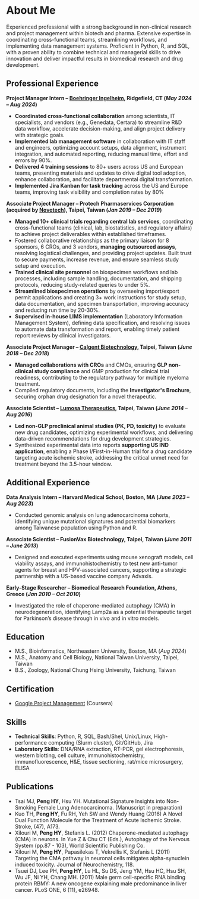 # About Me

Experienced professional with a strong background in non-clinical research and project management within biotech and pharma. Extensive expertise in coordinating cross-functional teams, streamlining workflows, and implementing data management systems. Proficient in Python, R, and SQL, with a proven ability to combine technical and managerial skills to drive innovation and deliver impactful results in biomedical research and drug development.

## Professional Experience 
**Project Manager Intern – [Boehringer Ingelheim](https://www.boehringer-ingelheim.com/), Ridgefield, CT (_May 2024 – Aug 2024_)**
- **Coordinated cross-functional collaboration** among scientists, IT specialists, and vendors (e.g., Genedata, Certara) to streamline R&D data workflow, accelerate decision-making, and align project delivery with strategic goals.
- **Implemented lab management software** in collaboration with IT staff and engineers, optimizing account setups, data alignment, instrument integration, and automated reporting, reducing manual time, effort and errors by 90%.
- **Delivered 4 training sessions** to 80+ users across US and European teams, presenting materials and updates to drive digital tool adoption, enhance collaboration, and facilitate departmental digital transformation.
- **Implemented Jira Kanban for task tracking** across the US and Europe teams, improving task visibility and completion rates by 80%



**Associate Project Manager – Protech Pharmaservices Corporation (acquired by [Novotech](https://novotech-cro.com/contact?utm_source=Google&utm_medium=Search&utm_campaign=SN_Brand_US&utm_id=20968953014&gad_source=1&gbraid=0AAAAAqxLUiW7xn1gsbUdccQZmyOjiZxeG&gclid=Cj0KCQiA7NO7BhDsARIsADg_hIYkttxnKKJZKhrSbBtmLxXCRZLi9x85UNpQXpFXVB_tE2TrpSZlsKcaAipFEALw_wcB)), Taipei, Taiwan (_Jan 2019 – Dec 2019_)**
- **Managed 10+  clinical trials regarding central lab services**, coordinating cross-functional teams (clinical, lab, biostatistics, and regulatory affairs) to achieve project deliverables within established timeframes.
- Fostered collaborative relationships as the primary liaison for 8 sponsors, 6 CROs, and 3 vendors, **managing outsourced assays**, resolving logistical challenges, and providing project updates. Built trust to secure payments, increase revenue, and ensure seamless study setup and execution.
- **Trained clinical site personnel** on biospecimen workflows and lab processes, including sample handling, documentation, and shipping protocols, reducing study-related queries to under 5%.
- **Streamlined biospecimen operations** by overseeing import/export permit applications and creating 3+ work instructions for study setup, data documentation, and specimen transportation, improving accuracy and reducing run time by 20-30%.
- **Supervised in-house LIMS implementation** (Laboratory Information Management System), defining data specification, and resolving issues to automate data transformation and report, enabling timely patient report reviews by clinical investigators.

**Associate Project Manager – [Calgent Biotechnology](https://www.calgent.com/), Taipei, Taiwan (_June 2018 – Dec 2018_)**
- **Managed collaborations with CROs** and CMOs, ensuring **GLP non-clinical study compliance** and GMP production for clinical trial readiness, contributing to the regulatory pathway for multiple myeloma treatment.
- Compiled regulatory documents, including the **Investigator's Brochure**, securing orphan drug designation for a novel therapeutic.

**Associate Scientist – [Lumosa Therapeutics](https://www.lumosa.com.tw/), Taipei, Taiwan (_June 2014 – Aug 2016_)**
- **Led non-GLP preclinical animal studies (PK, PD, toxicity)** to evaluate new drug candidates, optimizing experimental workflows, and delivering data-driven recommendations for drug development strategies.
- Synthesized experimental data into reports **supporting US IND application**, enabling a Phase I/First-in-Human trial for a drug candidate targeting acute ischemic stroke, addressing the critical unmet need for treatment beyond the 3.5-hour window.

## Additional Experience 
**Data Analysis Intern – Harvard Medical School, Boston, MA    	    				      (_June 2023 – Aug 2023_)**
- Conducted genomic analysis on lung adenocarcinoma cohorts, identifying unique mutational signatures and potential biomarkers among Taiwanese population using Python and R.

**Associate Scientist – FusionVax Biotechnology, Taipei, Taiwan				 	      (_June 2011 – June 2013_)**
- Designed and executed experiments using mouse xenograft models, cell viability assays, and immunohistochemistry to test new anti-tumor agents for breast and HPV-associated cancers, supporting a strategic partnership with a US-based vaccine company Advaxis.

**Early-Stage Researcher – Biomedical Research Foundation, Athens, Greece	 	                	          (_Jan 2010 – Oct 2010_)**
- Investigated the role of chaperone-mediated autophagy (CMA) in neurodegeneration, identifying Lamp2a as a potential therapeutic target for Parkinson’s disease through in vivo and in vitro models.

## Education
- M.S., Bioinformatics, Northeastern University, Boston, MA (_Aug 2024_) 
- M.S., Anatomy and Cell Biology, National Taiwan University, Taipei, Taiwan 
- B.S., Zoology, National Chung Hsing University, Taichung, Taiwan 

## Certification
- [Google Project Management](https://coursera.org/share/1dd7b01d7e3c647f48857737a44774aa) (Coursera)

## Skills
- **Technical Skills**: Python, R, SQL, Bash/Shel, Unix/Linux, High-performance computing (Slurm cluster), Git/GitHub, Jira  
- **Laboratory Skills**: DNA/RNA extraction, RT-PCR, gel electrophoresis, western blotting, cell culture, immunohistochemistry, immunofluorescence, H&E, tissue sectioning, rat/mice microsurgery, ELISA

## Publications
- Tsai MJ, **Peng HY**, Hsu YH. Mutational Signature Insights into Non-Smoking Female Lung Adenocarcinoma. (Manuscript in preparation)
- Kuo TH, **Peng HY**, Fu RH, Yeh SW and Wendy Huang (2016) A Novel Dual Function Molecule for the Treatment of Acute Ischemic Stroke. Stroke, (47), A173.
- Xilouri M, **Peng HY**, Stefanis L. (2012) Chaperone-mediated autophagy (CMA) in neurons. In Yue Z & Chu CT (Eds.), Autophagy of the Nervous System (pp.87 - 103), World Scientific Publishing Co.
- Xilouri M, **Peng HY**, Papasilekas T, Vekrellis K, Stefanis L (2011) Targeting the CMA pathway in neuronal cells mitigates alpha-synuclein induced toxicity. Journal of Neurochemistry, 118.
- Tsuei DJ, Lee PH, **Peng HY**, Lu HL, Su DS, Jeng YM, Hsu HC, Hsu SH, Wu JF, Ni YH, Chang MH. (2011) Male germ cell-specific RNA binding protein RBMY: A new oncogene explaining male predominance in liver cancer. PLoS ONE, 6 (11), e26948.
